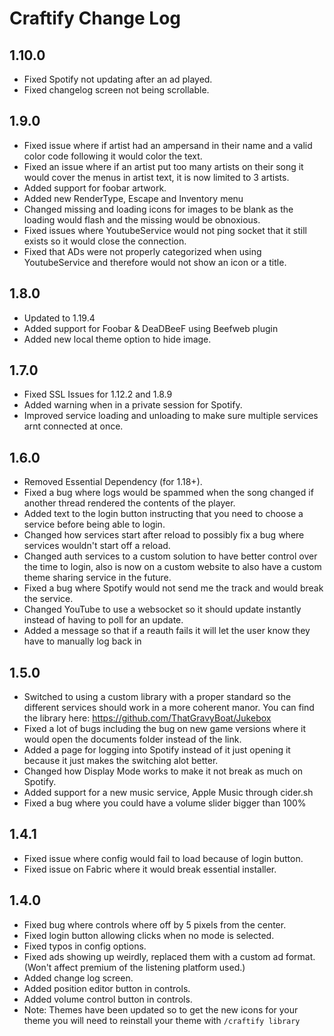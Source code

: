# Craftify Change Log

## 1.10.0
- Fixed Spotify not updating after an ad played.
- Fixed changelog screen not being scrollable.

## 1.9.0
- Fixed issue where if artist had an ampersand in their name and a valid color code following it would color the text.
- Fixed an issue where if an artist put too many artists on their song it would cover the menus in artist text, it is now limited to 3 artists.
- Added support for foobar artwork.
- Added new RenderType, Escape and Inventory menu
- Changed missing and loading icons for images to be blank as the loading would flash and the missing would be obnoxious.
- Fixed issues where YoutubeService would not ping socket that it still exists so it would close the connection.
- Fixed that ADs were not properly categorized when using YoutubeService and therefore would not show an icon or a title.

## 1.8.0
- Updated to 1.19.4
- Added support for Foobar & DeaDBeeF using Beefweb plugin
- Added new local theme option to hide image.

## 1.7.0
- Fixed SSL Issues for 1.12.2 and 1.8.9
- Added warning when in a private session for Spotify.
- Improved service loading and unloading to make sure multiple services arnt connected at once.

## 1.6.0
- Removed Essential Dependency (for 1.18+).
- Fixed a bug where logs would be spammed when the song changed if another thread rendered the contents of the player.
- Added text to the login button instructing that you need to choose a service before being able to login.
- Changed how services start after reload to possibly fix a bug where services wouldn't start off a reload.
- Changed auth services to a custom solution to have better control over the time to login, also is now on a custom website to also have a custom theme sharing service in the future.
- Fixed a bug where Spotify would not send me the track and would break the service.
- Changed YouTube to use a websocket so it should update instantly instead of having to poll for an update.
- Added a message so that if a reauth fails it will let the user know they have to manually log back in

## 1.5.0
- Switched to using a custom library with a proper standard so the different services should work in a more coherent manor. You can find the library here: https://github.com/ThatGravyBoat/Jukebox
- Fixed a lot of bugs including the bug on new game versions where it would open the documents folder instead of the link.
- Added a page for logging into Spotify instead of it just opening it because it just makes the switching alot better.
- Changed how Display Mode works to make it not break as much on Spotify.
- Added support for a new music service, Apple Music through cider.sh
- Fixed a bug where you could have a volume slider bigger than 100%

## 1.4.1
- Fixed issue where config would fail to load because of login button.
- Fixed issue on Fabric where it would break essential installer.

## 1.4.0

- Fixed bug where controls where off by 5 pixels from the center.
- Fixed login button allowing clicks when no mode is selected.
- Fixed typos in config options.
- Fixed ads showing up weirdly, replaced them with a custom ad format. (Won't affect premium of the listening platform used.)
- Added change log screen.
- Added position editor button in controls.
- Added volume control button in controls.
- Note: Themes have been updated so to get the new icons for your theme you will need to reinstall your theme with `/craftify library`
